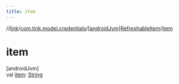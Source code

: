 ```yaml
---
title: item
---
```

//[link](../../../index.html)/[com.tink.model.credentials](../index.html)/[[androidJvm]RefreshableItem](index.html)/[item](item.html)



# item



[androidJvm]\
val [item](item.html): [String](https://kotlinlang.org/api/latest/jvm/stdlib/kotlin/-string/index.html)




